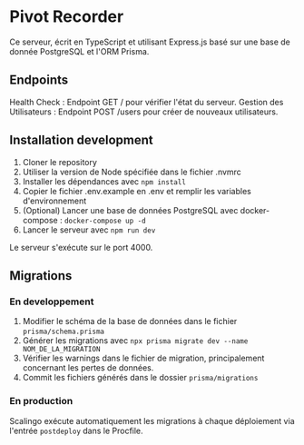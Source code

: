 # Pivot Recorder

Ce serveur, écrit en TypeScript et utilisant Express.js basé sur une base de donnée PostgreSQL et l'ORM Prisma.

## Endpoints

Health Check : Endpoint GET / pour vérifier l'état du serveur.
Gestion des Utilisateurs : Endpoint POST /users pour créer de nouveaux utilisateurs.

## Installation development

1. Cloner le repository
2. Utiliser la version de Node spécifiée dans le fichier .nvmrc
3. Installer les dépendances avec `npm install`
4. Copier le fichier .env.example en .env et remplir les variables d'environnement
5. (Optional) Lancer une base de données PostgreSQL avec docker-compose : `docker-compose up -d`
6. Lancer le serveur avec `npm run dev`

Le serveur s'exécute sur le port 4000.

## Migrations

### En developpement

1. Modifier le schéma de la base de données dans le fichier `prisma/schema.prisma`
2. Générer les migrations avec `npx prisma migrate dev --name NOM_DE_LA_MIGRATION`
3. Vérifier les warnings dans le fichier de migration, principalement concernant les pertes de données.
4. Commit les fichiers générés dans le dossier `prisma/migrations`

### En production

Scalingo exécute automatiquement les migrations à chaque déploiement via l'entrée `postdeploy` dans le Procfile.

